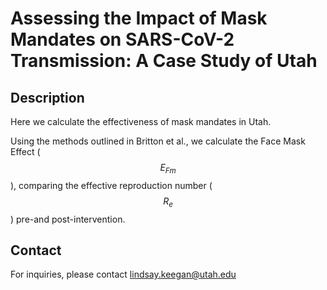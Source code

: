 # Assessing the Impact of Mask Mandates on SARS-CoV-2 Transmission: A Case Study of Utah

## Description
Here we calculate the effectiveness of mask mandates in Utah. 

Using the methods outlined in Britton et al., we calculate the Face Mask Effect ($$E_{Fm}$$), comparing the effective reproduction number ($$R_e$$) pre-and post-intervention. 


## Contact
For inquiries, please contact lindsay.keegan@utah.edu
